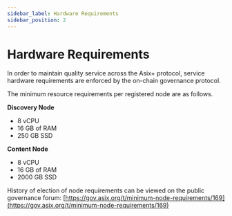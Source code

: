 ```yaml
---
sidebar_label: Hardware Requirements
sidebar_position: 2
---
```


# Hardware Requirements

In order to maintain quality service across the Asix+ protocol, service hardware requirements are enforced by the on-chain governance protocol.

The minimum resource requirements per registered node are as follows.

**Discovery Node**

* 8 vCPU
* 16 GB of RAM
* 250 GB SSD

**Content Node**

* 8 vCPU
* 16 GB of RAM
* 2000 GB SSD



History of election of node requirements can be viewed on the public governance forum: [https://gov.asix.org/t/minimum-node-requirements/169](https://gov.asix.org/t/minimum-node-requirements/169)

